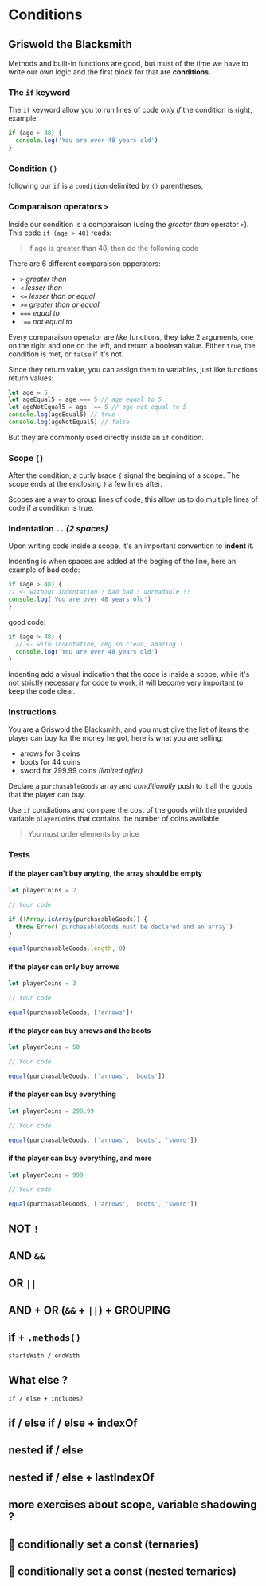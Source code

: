 # Conditions

## Griswold the Blacksmith

Methods and built-in functions are good, but must of the time we have to write
our own logic and the first block for that are **conditions**.

### The `if` keyword

The `if` keyword allow you to run lines of code _only if_ the condition is
right, example:

```js
if (age > 48) {
  console.log('You are over 48 years old')
}
```

### Condition `()`

following our `if` is a `condition` delimited by `()` parentheses,

### Comparaison operators `>`

Inside our condition is a comparaison (using the _greater than_ operator `>`).\
This code `if (age > 48)` reads:

> If age is greater than 48, then do the following code

There are 6 different comparaison opperators:

- `>` _greater than_
- `<` _lesser than_
- `<=` _lesser than or equal_
- `>=` _greater than or equal_
- `===` _equal to_
- `!==` _not equal to_

Every comparaison operator are _like_ functions, they take 2 arguments, one on
the right and one on the left, and return a boolean value. Either `true`, the
condition is met, or `false` if it's not.

Since they return value, you can assign them to variables, just like functions
return values:

```js
let age = 5
let ageEqual5 = age === 5 // age equal to 5
let ageNotEqual5 = age !== 5 // age not equal to 5
console.log(ageEqual5) // true
console.log(ageNotEqual5) // false
```

But they are commonly used directly inside an `if` condition.

### Scope `{}`

After the condition, a curly brace `{` signal the begining of a scope. The scope
ends at the enclosing `}` a few lines after.

Scopes are a way to group lines of code, this allow us to do multiple lines of
code if a condition is true.

### Indentation `..` _(2 spaces)_

Upon writing code inside a scope, it's an important convention to **indent** it.

Indenting is when spaces are added at the beging of the line, here an example of
bad code:

<!-- prettier-ignore-start -->
```js
if (age > 48) {
// <- without indentation ! bad bad ! unreadable !!
console.log('You are over 48 years old')
}
```
<!-- prettier-ignore-end -->

good code:

```js
if (age > 48) {
  // <- with indentation, omg so clean, amazing !
  console.log('You are over 48 years old')
}
```

Indenting add a visual indication that the code is inside a scope, while it's
not strictly necessary for code to work, it will become very important to keep
the code clear.

### Instructions

You are a Griswold the Blacksmith, and you must give the list of items the
player can buy for the money he got, here is what you are selling:

- arrows for 3 coins
- boots for 44 coins
- sword for 299.99 coins _(limited offer)_

Declare a `purchasableGoods` array and _conditionally_ push to it all the goods
that the player can buy.

Use `if` condiations and compare the cost of the goods with the provided
variable `playerCoins` that contains the number of coins available

> You must order elements by price

### Tests

#### if the player can't buy anyting, the array should be empty

```js
let playerCoins = 2

// Your code

if (!Array.isArray(purchasableGoods)) {
  throw Error(`purchasableGoods must be declared and an array`)
}

equal(purchasableGoods.length, 0)
```

#### if the player can only buy arrows

```js
let playerCoins = 3

// Your code

equal(purchasableGoods, ['arrows'])
```

#### if the player can buy arrows and the boots

```js
let playerCoins = 50

// Your code

equal(purchasableGoods, ['arrows', 'boots'])
```

#### if the player can buy everything

```js
let playerCoins = 299.99

// Your code

equal(purchasableGoods, ['arrows', 'boots', 'sword'])
```

#### if the player can buy everything, and more

```js
let playerCoins = 999

// Your code

equal(purchasableGoods, ['arrows', 'boots', 'sword'])
```

## NOT `!`

## AND `&&`

## OR `||`

## AND + OR (`&&` + `||`) + GROUPING

## if + `.methods()`

    startsWith / endWith

## What else ?

    if / else + includes?

## if / else if / else + indexOf

## nested if / else

## nested if / else + lastIndexOf

## more exercises about scope, variable shadowing ?

## 🌟 conditionally set a const (ternaries)

## 🌟 conditionally set a const (nested ternaries)
